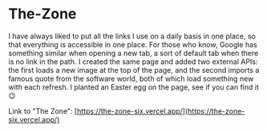 # The-Zone

I have always liked to put all the links I use on a daily basis in one place, so that everything is accessible in one place. For those who know, Google has something similar when opening a new tab, a sort of default tab when there is no link in the path.
I created the same page and added two external APIs: the first loads a new image at the top of the page, and the second imports a famous quote from the software world, both of which load something new with each refresh.
I planted an Easter egg on the page, see if you can find it 😉

Link to "The Zone": [https://the-zone-six.vercel.app/](https://the-zone-six.vercel.app/)

